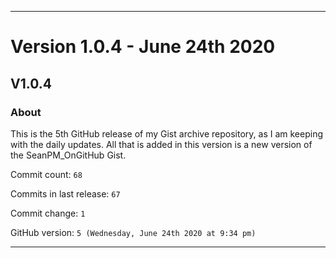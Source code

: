 
***

# Version 1.0.4 - June 24th 2020

## V1.0.4

### About

This is the 5th GitHub release of my Gist archive repository, as I am keeping with the daily updates. All that is added in this version is a new version of the SeanPM_OnGitHub Gist.

Commit count: `68`

Commits in last release: `67`

Commit change: `1`

GitHub version: `5 (Wednesday, June 24th 2020 at 9:34 pm)`

***
